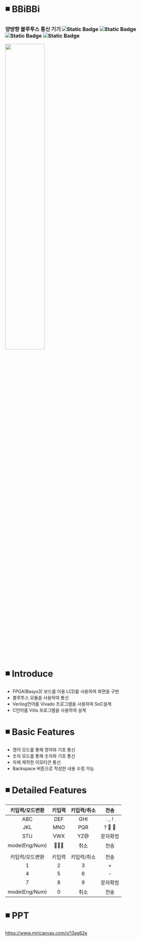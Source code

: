 # ◾ BBiBBi
<h3> 양뱡향 블루투스 통신 기기 <img alt="Static Badge" src="https://img.shields.io/badge/Verilog-08298A"> <img alt="Static Badge" src="https://img.shields.io/badge/Vivado-F2F5A9"> <img alt="Static Badge" src="https://img.shields.io/badge/C-00599C"> <img alt="Static Badge" src="https://img.shields.io/badge/Vitis-DF0101"> </h3>
<img src = "https://github.com/user-attachments/assets/aa475ef4-f952-45b6-b3b9-4fefe02b93e1" width="50%" height="50%">

# ◾ Introduce
* FPGA(Basys3) 보드를 이용 LCD를 사용하여 화면을 구현
* 블루투스 모듈을 사용하여 통신
* Verilog언어를 Vivado 프로그램을 사용하여 SoC설계
* C언어를 Vitis 프로그램을 사용하여 설계

# ◾ Basic Features
* 영어 모드를 통해 영어와 기호 통신
* 숫자 모드를 통해 숫자와 기호 통신
* 자체 제작한 이모티콘 통신
* Backspace 버튼으로 작성한 내용 수정 가능

# ◾ Detailed Features
|키입력/모드변환|키입력|키입력/취소|전송|
|:---:|:---:|:---:|:---:|
|ABC|DEF|GHI| . , ! |
|JKL|MNO|PQR|?  🖤 🤍|
|STU|VWX|YZ@|문자확정|
|mode(Eng/Num)|🙂😛🎩|취소|전송|
|||||
|키입력/모드변환|키입력|키입력/취소|전송|
|1|2|3|+|
|4|5|6|-|
|7|8|9|문자확정|
|mode(Eng/Num)|0|취소|전송|

# ◾ PPT
https://www.miricanvas.com/v/13ag62e
